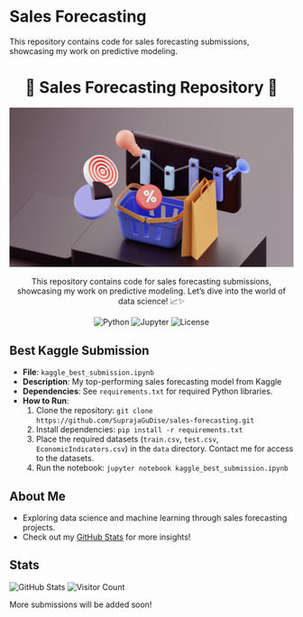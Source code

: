 # Sales Forecasting

This repository contains code for sales forecasting submissions, showcasing my work on predictive modeling.

<h1 align="center">🌟 Sales Forecasting Repository 🌟</h1>

<p align="center">
  <img src="./images/growtika-zk2sfqaJgdU-unsplash.jpg" alt="Sales Forecasting Banner" width="800">
</p>

<p align="center">
  This repository contains code for sales forecasting submissions, showcasing my work on predictive modeling. Let’s dive into the world of data science! 📈✨
</p>

<p align="center">
  <img src="https://img.shields.io/badge/Python-3.9+-blue?style=flat-square&logo=python" alt="Python">
  <img src="https://img.shields.io/badge/Made%20with-Jupyter-orange?style=flat-square&logo=jupyter" alt="Jupyter">
  <img src="https://img.shields.io/badge/License-MIT-green?style=flat-square" alt="License">
</p>

## Best Kaggle Submission
- **File**: `kaggle_best_submission.ipynb`
- **Description**: My top-performing sales forecasting model from Kaggle
- **Dependencies**: See `requirements.txt` for required Python libraries.
- **How to Run**:
  1. Clone the repository: `git clone https://github.com/SuprajaGuDise/sales-forecasting.git`
  2. Install dependencies: `pip install -r requirements.txt`
  3. Place the required datasets (`train.csv`, `test.csv`, `EconomicIndicators.csv`) in the `data` directory. Contact me for access to the datasets.
  4. Run the notebook: `jupyter notebook kaggle_best_submission.ipynb`

## About Me
- Exploring data science and machine learning through sales forecasting projects.
- Check out my [GitHub Stats](https://github.com/SuprajaGuDise) for more insights!

## Stats
![GitHub Stats](https://github-readme-stats.vercel.app/api?username=SuprajaGuDise&show_icons=true)
![Visitor Count](https://visitor-badge.laobi.icu/badge?page_id=SuprajaGuDise.sales-forecasting)

More submissions will be added soon!
